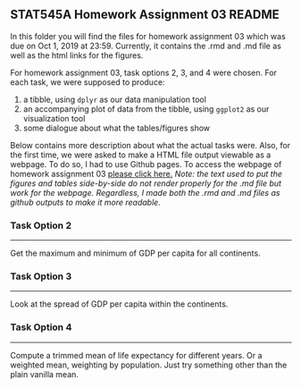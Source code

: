 
## **STAT545A Homework Assignment 03 README**



In this folder you will find the files for homework assignment 03 which was due on Oct 1, 2019 at 23:59. Currently, it contains the .rmd and .md file as well as the html links for the figures. 

For homework assignment 03, task options 2, 3, and 4 were chosen. For each task, we were supposed to produce:
1. a tibble, using ```dplyr``` as our data manipulation tool
2. an accompanying plot of data from the tibble, using ```ggplot2``` as our visualization tool 
3. some dialogue about what the tables/figures show 

Below contains more description about what the actual tasks were. Also, for the first time, we were asked to make a HTML file output viewable as a webpage. To do so, I had to use Github pages. To access the webpage of homework assignment 03 [please click here.](https://stat545-ubc-hw-2019-20.github.io/stat545-hw-mksm1228/hw03/hw03_dplyr-ggplot2.html) *Note: the text used to put the figures and tables side-by-side do not render properly for the .md file but work for the webpage. Regardless, I made both the .rmd and .md files as github outputs to make it more readable.*

### **Task Option 2**

------------------------------------------

Get the maximum and minimum of GDP per capita for all continents.

### **Task Option 3**

------------------------------------------

Look at the spread of GDP per capita within the continents.

### **Task Option 4**

------------------------------------------

Compute a trimmed mean of life expectancy for different years. Or a weighted mean, weighting by population. Just try something other than the plain vanilla mean.
